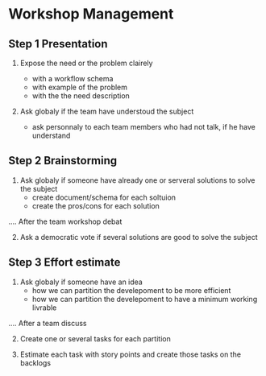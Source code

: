 # Workshop Management

## Step 1 Presentation

1) Expose the need or the problem clairely
    - with a workflow schema 
    - with example of the problem
    - with the the need description

2) Ask globaly if the team have understoud the subject
    - ask personnaly to each team members who had not talk, if he have understand

## Step 2 Brainstorming

1) Ask globaly if someone have already one or serveral solutions to solve the subject
    - create document/schema for each soltuion
    - create the pros/cons for each solution

.... After the team workshop debat

2) Ask a democratic vote if several solutions are good to solve the subject

## Step 3 Effort estimate

1) Ask globaly if someone have an idea 
    - how we can partition the develepoment to be more efficient
    - how we can partition the develepoment to have a minimum working livrable

.... After a team discuss

2) Create one or several tasks for each partition

3) Estimate each task with story points and create those tasks on the backlogs
